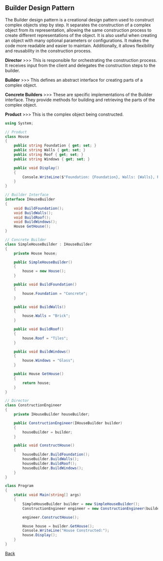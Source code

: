 ## Builder Design Pattern

The Builder design pattern is a creational design pattern used to construct complex objects step by step. It separates the construction of a complex object from its representation, allowing the same construction process to create different representations of the object. It is also useful when creating an object with many optional parameters or configurations. It makes the code more readable and easier to maintain. Additionally, it allows flexibility and reusability in the construction process.

**Director** >>> This is responsible for orchestrating the construction process. It receives input from the client and delegates the construction steps to the builder.

**Builder** >>> This defines an abstract interface for creating parts of a complex object.

**Concrete Builders** >>> These are specific implementations of the Builder interface. They provide methods for building and retrieving the parts of the complex object.

**Product** >>> This is the complex object being constructed.

```csharp
using System;

// Product
class House
{
    public string Foundation { get; set; }
    public string Walls { get; set; }
    public string Roof { get; set; }
    public string Windows { get; set; }

    public void Display()
    {
        Console.WriteLine($"Foundation: {Foundation}, Walls: {Walls}, Roof: {Roof}, Windows: {Windows}");
    }
}

// Builder Interface
interface IHouseBuilder
{
    void BuildFoundation();
    void BuildWalls();
    void BuildRoof();
    void BuildWindows();
    House GetHouse();
}

// Concrete Builder
class SimpleHouseBuilder : IHouseBuilder
{
    private House house;

    public SimpleHouseBuilder()
    {
        house = new House();
    }

    public void BuildFoundation()
    {
        house.Foundation = "Concrete";
    }

    public void BuildWalls()
    {
        house.Walls = "Brick";
    }

    public void BuildRoof()
    {
        house.Roof = "Tiles";
    }

    public void BuildWindows()
    {
        house.Windows = "Glass";
    }

    public House GetHouse()
    {
        return house;
    }
}

// Director
class ConstructionEngineer
{
    private IHouseBuilder houseBuilder;

    public ConstructionEngineer(IHouseBuilder builder)
    {
        houseBuilder = builder;
    }

    public void ConstructHouse()
    {
        houseBuilder.BuildFoundation();
        houseBuilder.BuildWalls();
        houseBuilder.BuildRoof();
        houseBuilder.BuildWindows();
    }
}

class Program
{
    static void Main(string[] args)
    {
        SimpleHouseBuilder builder = new SimpleHouseBuilder();
        ConstructionEngineer engineer = new ConstructionEngineer(builder);

        engineer.ConstructHouse();

        House house = builder.GetHouse();
        Console.WriteLine("House Constructed:");
        house.Display();
    }
}

```

[Back](../README.md/#builder)
